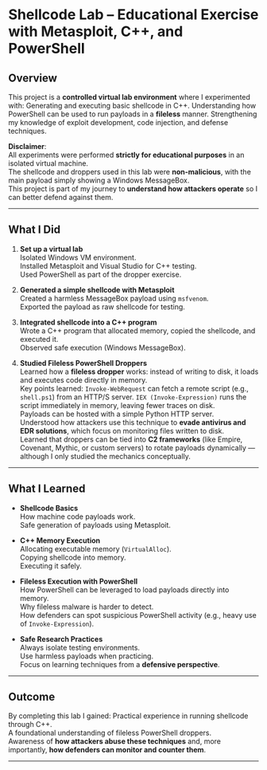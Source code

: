 # Shellcode Lab – Educational Exercise with Metasploit, C++, and PowerShell

## Overview
This project is a **controlled virtual lab environment** where I experimented with:
 Generating and executing basic shellcode in C++.
 Understanding how PowerShell can be used to run payloads in a **fileless** manner.
 Strengthening my knowledge of exploit development, code injection, and defense techniques.

 **Disclaimer**:  
All experiments were performed **strictly for educational purposes** in an isolated virtual machine.  
The shellcode and droppers used in this lab were **non-malicious**, with the main payload simply showing a Windows MessageBox.  
This project is part of my journey to **understand how attackers operate** so I can better defend against them.


---

## What I Did
1. **Set up a virtual lab**  
    Isolated Windows VM environment.  
    Installed Metasploit and Visual Studio for C++ testing.  
    Used PowerShell as part of the dropper exercise.  

2. **Generated a simple shellcode with Metasploit**  
    Created a harmless MessageBox payload using `msfvenom`.  
    Exported the payload as raw shellcode for testing.

3. **Integrated shellcode into a C++ program**  
    Wrote a C++ program that allocated memory, copied the shellcode, and executed it.  
    Observed safe execution (Windows MessageBox).  

4. **Studied Fileless PowerShell Droppers**  
    Learned how a **fileless dropper** works: instead of writing to disk, it loads and executes code directly in memory.  
    Key points learned:
   `Invoke-WebRequest` can fetch a remote script (e.g., `shell.ps1`) from an HTTP/S server.
   `IEX (Invoke-Expression)` runs the script immediately in memory, leaving fewer traces on disk.  
   Payloads can be hosted with a simple Python HTTP server.  
   Understood how attackers use this technique to **evade antivirus and EDR solutions**, which focus on monitoring files written to disk.  
   Learned that droppers can be tied into **C2 frameworks** (like Empire, Covenant, Mythic, or custom servers) to rotate payloads dynamically — although I only studied the mechanics conceptually.  

---

## What I Learned
- **Shellcode Basics**  
   How machine code payloads work.  
   Safe generation of payloads using Metasploit.  

- **C++ Memory Execution**  
   Allocating executable memory (`VirtualAlloc`).  
   Copying shellcode into memory.  
   Executing it safely.  

- **Fileless Execution with PowerShell**  
   How PowerShell can be leveraged to load payloads directly into memory.  
   Why fileless malware is harder to detect.  
   How defenders can spot suspicious PowerShell activity (e.g., heavy use of `Invoke-Expression`).  

- **Safe Research Practices**  
   Always isolate testing environments.  
   Use harmless payloads when practicing.  
   Focus on learning techniques from a **defensive perspective**.  

---

## Outcome
By completing this lab I gained:
 Practical experience in running shellcode through C++.  
 A foundational understanding of fileless PowerShell droppers.  
 Awareness of **how attackers abuse these techniques** and, more importantly, **how defenders can monitor and counter them**.  

---
